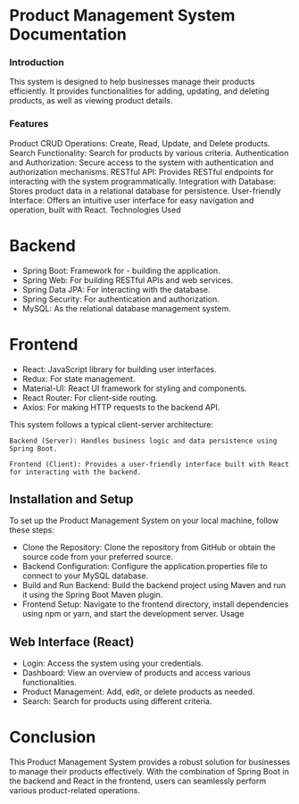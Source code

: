 # Product Management System Documentation

### Introduction

This system is designed to help businesses manage their products efficiently. It provides functionalities for adding, updating, and deleting products, as well as viewing product details.

### Features

Product CRUD Operations: Create, Read, Update, and Delete products.
Search Functionality: Search for products by various criteria.
Authentication and Authorization: Secure access to the system with authentication and authorization mechanisms.
RESTful API: Provides RESTful endpoints for interacting with the system programmatically.
Integration with Database: Stores product data in a relational database for persistence.
User-friendly Interface: Offers an intuitive user interface for easy navigation and operation, built with React.
Technologies Used

# Backend
- Spring Boot: Framework for - building the application.
- Spring Web: For building RESTful APIs and web services.
- Spring Data JPA: For interacting with the database.
- Spring Security: For authentication and authorization.
- MySQL: As the relational database management system.
# Frontend
- React: JavaScript library for building user interfaces.
- Redux: For state management.
- Material-UI: React UI framework for styling and components.
- React Router: For client-side routing.
- Axios: For making HTTP requests to the backend API.

This system follows a typical client-server architecture:

`Backend (Server): Handles business logic and data persistence using Spring Boot.`

`Frontend (Client): Provides a user-friendly interface built with React for interacting with the backend.`

## Installation and Setup

To set up the Product Management System on your local machine, follow these steps:

- Clone the Repository: Clone the repository from GitHub or obtain the source code from your preferred source.
- Backend Configuration: Configure the application.properties file to connect to your MySQL database.
- Build and Run Backend: Build the backend project using Maven and run it using the Spring Boot Maven plugin.
- Frontend Setup: Navigate to the frontend directory, install dependencies using npm or yarn, and start the development server.
Usage

## Web Interface (React)
- Login: Access the system using your credentials.
- Dashboard: View an overview of products and access various functionalities.
- Product Management: Add, edit, or delete products as needed.
- Search: Search for products using different criteria.


# Conclusion

This Product Management System provides a robust solution for businesses to manage their products effectively. With the combination of Spring Boot in the backend and React in the frontend, users can seamlessly perform various product-related operations.
